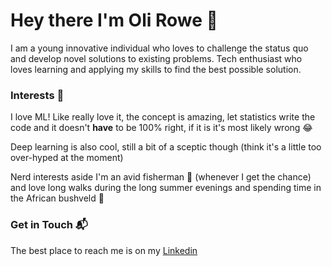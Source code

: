 # Hey there I'm Oli Rowe 👋

I am a young innovative individual who loves to challenge the status quo and develop novel solutions to existing problems. Tech enthusiast who loves learning and applying my skills to find the best possible solution.

### Interests 👀

I love ML! Like really love it, the concept is amazing, let statistics write the code and it doesn't **have** to be 100% right, if it is it's most likely wrong 😂

Deep learning is also cool, still a bit of a sceptic though (think it's a little too over-hyped at the moment)

Nerd interests aside I'm an avid fisherman 🎣 (whenever I get the chance) and love long walks during the long summer evenings and spending time in the African bushveld 🐘

### Get in Touch 📬

The best place to reach me is on my [Linkedin](https://www.linkedin.com/in/the-one-the-only-oli-rowe/)
